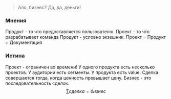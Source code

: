 > Ало, бизнес? Да, да, деньги!

### Мнения
Продукт  - то что предоставляется пользователю. Проект - то что разрабатывает команда
Продукт - условно экзешник. Проект = Продукт + Документация
### Истина
Проект - ограничен во времени! У одного продукта есть несколько проектов. У аудитории есть сегменты. У продукта есть value. Сделка совершается тогда, когда ценность превышает цену. Бизнес - это последовательность сделок.
$$\sum сделка = бизнес$$
